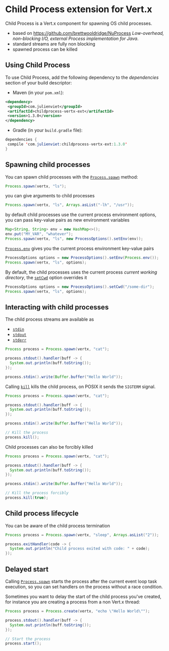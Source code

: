 # Child Process extension for Vert.x

Child Process is a Vert.x component for spawning OS child processes.

* based on https://github.com/brettwooldridge/NuProcess _Low-overhead, non-blocking I/O, external Process implementation for Java_.
* standard streams are fully non blocking
* spawned process can be killed

## Using Child Process

To use Child Process, add the following dependency to the _dependencies_ section of your build descriptor:

* Maven (in your `pom.xml`):

```xml
<dependency>
 <groupId>com.julienviet</groupId>
 <artifactId>childprocess-vertx-ext</artifactId>
 <version>1.3.0</version>
</dependency>
```

* Gradle (in your `build.gradle` file):

```java
dependencies {
 compile 'com.julienviet:childprocess-vertx-ext:1.3.0'
}
```

## Spawning child processes

You can spawn child processes with the [`Process.spawn`](../../apidocs/com/julienviet/childprocess/Process.html#spawn-io.vertx.core.Vertx-java.lang.String-) method:

```java
Process.spawn(vertx, "ls");
```

you can give arguments to child processes

```java
Process.spawn(vertx, "ls", Arrays.asList("-lh", "/usr"));
```

by default child processes use the current process environment options, you can pass key-value pairs
as new environment variables

```java
Map<String, String> env = new HashMap<>();
env.put("MY_VAR", "whatever");
Process.spawn(vertx, "ls", new ProcessOptions().setEnv(env));
```

[`Process.env`](../../apidocs/com/julienviet/childprocess/Process.html#env--) gives you the current process environment key-value pairs

```java
ProcessOptions options = new ProcessOptions().setEnv(Process.env());
Process.spawn(vertx, "ls", options);
```

By default, the child processes uses the current process _current working directory_, the
[`setCwd`](../../apidocs/com/julienviet/childprocess/ProcessOptions.html#setCwd-java.lang.String-) option overrides it

```java
ProcessOptions options = new ProcessOptions().setCwd("/some-dir");
Process.spawn(vertx, "ls", options);
```

## Interacting with child processes

The child process streams are available as

* [`stdin`](../../apidocs/com/julienviet/childprocess/Process.html#stdin--)
* [`stdout`](../../apidocs/com/julienviet/childprocess/Process.html#stdout--)
* [`stderr`](../../apidocs/com/julienviet/childprocess/Process.html#stderr--)

```java
Process process = Process.spawn(vertx, "cat");

process.stdout().handler(buff -> {
  System.out.println(buff.toString());
});

process.stdin().write(Buffer.buffer("Hello World"));
```

Calling [`kill`](../../apidocs/com/julienviet/childprocess/Process.html#kill--) kills the child process, on POSIX it sends the
`SIGTERM` signal.

```java
Process process = Process.spawn(vertx, "cat");

process.stdout().handler(buff -> {
  System.out.println(buff.toString());
});

process.stdin().write(Buffer.buffer("Hello World"));

// Kill the process
process.kill();
```

Child processes can also be forcibly killed

```java
Process process = Process.spawn(vertx, "cat");

process.stdout().handler(buff -> {
  System.out.println(buff.toString());
});

process.stdin().write(Buffer.buffer("Hello World"));

// Kill the process forcibly
process.kill(true);
```

## Child process lifecycle

You can be aware of the child process termination

```java
Process process = Process.spawn(vertx, "sleep", Arrays.asList("2"));

process.exitHandler(code -> {
  System.out.println("Child process exited with code: " + code);
});
```

## Delayed start

Calling [`Process.spawn`](../../apidocs/com/julienviet/childprocess/Process.html#spawn-io.vertx.core.Vertx-java.lang.String-) starts the process after the current event loop task
execution, so you can set handlers on the process without a race condition.

Sometimes you want to delay the start of the child process you've created, for instance you are creating a process
from a non Vert.x thread:

```java
Process process = Process.create(vertx, "echo \"Hello World\"");

process.stdout().handler(buff -> {
  System.out.println(buff.toString());
});

// Start the process
process.start();
```